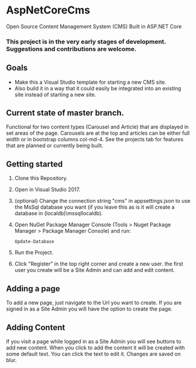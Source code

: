 # AspNetCoreCms
Open Source Content Management System (CMS) Built in ASP.NET Core
### This project is in the very early stages of development.  Suggestions and contributions are welcome.
 
## Goals
- Make this a Visual Studio template for starting a new CMS site.
- Also build it in a way that it could easily be integrated into an existing site instead of starting a new site.
 
## Current state of master branch.
Functional for two content types (Carousel and Article) that are displayed in set areas of the page.  Carousels are at the top and articles can be either full width or in bootstrap columns col-md-4.
See the projects tab for features that are planned or currently being built.
 
## Getting started
1. Clone this Repository.
2. Open in Visual Studio 2017.
3. (optional) Change the connection string "cms" in appsettings.json to use the MsSql database you want (if you leave this as is it will create a database in (localdb)\\mssqllocaldb).
4. Open NuGet Package Manager Console (Tools > Nuget Package Manager > Package Manager Console) and run: 
 
   `Update-Database`
5. Run the Project.
6. Click "Register" in the top right corner and create a new user.  the first user you create will be a Site Admin and can add and edit content.
 
## Adding a page
To add a new page, just navigate to the Url you want to create.  If you are signed in as a Site Admin you will have the option to create the page.
 
## Adding Content
If you visit a page while logged in as a Site Admin you will see buttons to add new content.  When you click to add the content it will be created with some default text.  You can click the text to edit it.  Changes are saved on blur.
 
